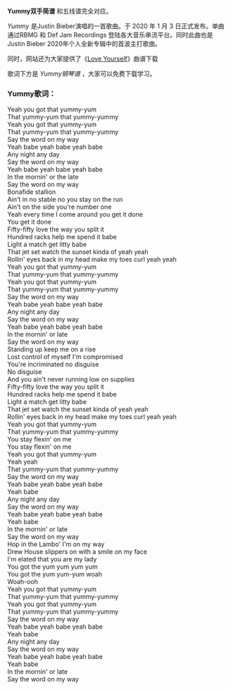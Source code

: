 

**Yummy双手简谱** 和五线谱完全对应。

_Yummy_ 是Justin Bieber演唱的一首歌曲。于 2020 年 1 月 3 日正式发布。单曲通过RBMG 和 Def Jam
Recordings 登陆各大音乐串流平台。同时此曲也是 Justin Bieber 2020年个人全新专辑中的首波主打歌曲。

同时，网站还为大家提供了《[Love Yourself](Music-6606-Love-Yourself-Justin-Bieber.html "Love
Yourself")》曲谱下载

歌词下方是 _Yummy钢琴谱_ ，大家可以免费下载学习。

### Yummy歌词：

Yeah you got that yummy-yum  
That yummy-yum that yummy-yummy  
Yeah you got that yummy-yum  
That yummy-yum that yummy-yummy  
Say the word on my way  
Yeah babe yeah babe yeah babe  
Any night any day  
Say the word on my way  
Yeah babe yeah babe yeah babe  
In the mornin' or the late  
Say the word on my way  
Bonafide stallion  
Ain't in no stable no you stay on the run  
Ain't on the side you're number one  
Yeah every time I come around you get it done  
You get it done  
Fifty-fifty love the way you split it  
Hundred racks help me spend it babe  
Light a match get litty babe  
That jet set watch the sunset kinda of yeah yeah  
Rollin' eyes back in my head make my toes curl yeah yeah  
Yeah you got that yummy-yum  
That yummy-yum that yummy-yummy  
Yeah you got that yummy-yum  
That yummy-yum that yummy-yummy  
Say the word on my way  
Yeah babe yeah babe yeah babe  
Any night any day  
Say the word on my way  
Yeah babe yeah babe yeah babe  
In the mornin' or late  
Say the word on my way  
Standing up keep me on a rise  
Lost control of myself I'm compromised  
You're incriminated no disguise  
No disguise  
And you ain't never running low on supplies  
Fifty-fifty love the way you split it  
Hundred racks help me spend it babe  
Light a match get litty babe  
That jet set watch the sunset kinda of yeah yeah  
Rollin' eyes back in my head make my toes curl yeah yeah  
Yeah you got that yummy-yum  
That yummy-yum that yummy-yummy  
You stay flexin' on me  
You stay flexin' on me  
Yeah you got that yummy-yum  
Yeah yeah  
That yummy-yum that yummy-yummy  
Say the word on my way  
Yeah babe yeah babe yeah babe  
Yeah babe  
Any night any day  
Say the word on my way  
Yeah babe yeah babe yeah babe  
Yeah babe  
In the mornin' or late  
Say the word on my way  
Hop in the Lambo' I'm on my way  
Drew House slippers on with a smile on my face  
I'm elated that you are my lady  
You got the yum yum yum yum  
You got the yum yum-yum woah  
Woah-ooh  
Yeah you got that yummy-yum  
That yummy-yum that yummy-yummy  
Yeah you got that yummy-yum  
That yummy-yum that yummy-yummy  
Say the word on my way  
Yeah babe yeah babe yeah babe  
Yeah babe  
Any night any day  
Say the word on my way  
Yeah babe yeah babe yeah babe  
Yeah babe  
In the mornin' or late  
Say the word on my way

